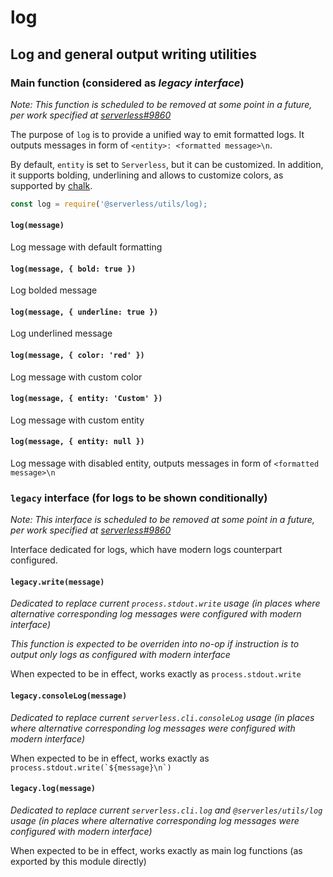# log

## Log and general output writing utilities

### Main function (considered as _legacy interface_)

_Note: This function is scheduled to be removed at some point in a future, per work specified at [serverless#9860](https://github.com/serverless/serverless/issues/9860)_

The purpose of `log` is to provide a unified way to emit formatted logs. It outputs messages in form of `<entity>: <formatted message>\n`.

By default, `entity` is set to `Serverless`, but it can be customized. In addition, it supports bolding, underlining and allows to customize colors, as supported by [chalk](https://github.com/chalk/chalk).

```javascript
const log = require('@serverless/utils/log);
```

#### `log(message)`

Log message with default formatting

#### `log(message, { bold: true })`

Log bolded message

#### `log(message, { underline: true })`

Log underlined message

#### `log(message, { color: 'red' })`

Log message with custom color

#### `log(message, { entity: 'Custom' })`

Log message with custom entity

#### `log(message, { entity: null })`

Log message with disabled entity, outputs messages in form of `<formatted message>\n`

### `legacy` interface (for logs to be shown conditionally)

_Note: This interface is scheduled to be removed at some point in a future, per work specified at [serverless#9860](https://github.com/serverless/serverless/issues/9860)_

Interface dedicated for logs, which have modern logs counterpart configured.

#### `legacy.write(message)`

_Dedicated to replace current `process.stdout.write` usage (in places where alternative corresponding log messages were configured with modern interface)_

_This function is expected to be overriden into no-op if instruction is to output only logs as configured with modern interface_

When expected to be in effect, works exactly as `process.stdout.write`

#### `legacy.consoleLog(message)`

_Dedicated to replace current `serverless.cli.consoleLog` usage (in places where alternative corresponding log messages were configured with modern interface)_

When expected to be in effect, works exactly as `` process.stdout.write(`${message}\n`) ``

#### `legacy.log(message)`

_Dedicated to replace current `serverless.cli.log` and `@serverles/utils/log` usage (in places where alternative corresponding log messages were configured with modern interface)_

When expected to be in effect, works exactly as main log functions (as exported by this module directly)
